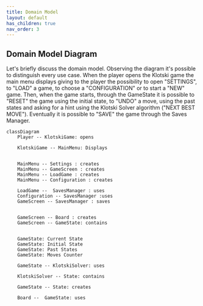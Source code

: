 ```yaml
---
title: Domain Model
layout: default
has_children: true
nav_order: 3
---
```


## Domain Model Diagram
Let's briefly discuss the domain model. Observing the diagram it's possible to distinguish every use case. When the player opens the Klotski game the main menu displays giving to the player the possibility to open "SETTINGS", to "LOAD" a game, to choose a "CONFIGURATION" or to start a "NEW" game. Then, when the game starts, through the GameState it is possible to "RESET" the game using the initial state, to "UNDO" a move, using the past states and asking for a hint using the Klotski Solver algorithm ("NEXT BEST MOVE"). Eventually it is possible to "SAVE" the game through the Saves Manager.

```mermaid
classDiagram
    Player -- KlotskiGame: opens
    
    KlotskiGame -- MainMenu: Displays
    

    MainMenu -- Settings : creates
    MainMenu -- GameScreen : creates
    MainMenu -- LoadGame : creates
    MainMenu -- Configuration : creates
        
    LoadGame --  SavesManager : uses
    Configuration -- SavesManager :uses
    GameScreen -- SavesManager : saves
    
    
    GameScreen -- Board : creates
    GameScreen -- GameState: contains
    

    GameState: Current State
    GameState: Initial State
    GameState: Past States
    GameState: Moves Counter
    
    GameState -- KlotskiSolver: uses
    
    KlotskiSolver -- State: contains
    
    GameState -- State: creates
    
    Board --  GameState: uses

```

